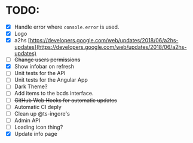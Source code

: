 # TODO:
* [x] Handle error where `console.error` is used.
* [x] Logo
* [x] a2hs [https://developers.google.com/web/updates/2018/06/a2hs-updates](https://developers.google.com/web/updates/2018/06/a2hs-updates)
* [ ] ~~Change users permissions~~
* [x] Show infobar on refresh
* [ ] Unit tests for the API
* [ ] Unit tests for the Angular App
* [ ] Dark Theme?
* [ ] Add items to the bcds interface.
* [ ] ~~GitHub Web Hooks for automatic updates~~
* [ ] Automatic CI deply
* [ ] Clean up @ts-ingore's
* [ ] Admin API
* [ ] Loading icon thing?
* [x] Update info page
